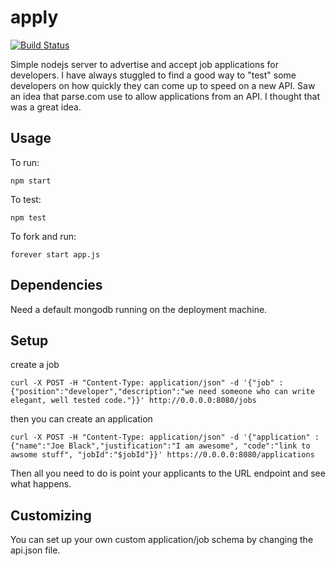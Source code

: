 apply
=====

[![Build Status](https://travis-ci.org/tgsoverly/apply.png)](https://travis-ci.org/tgsoverly/apply)

Simple nodejs server to advertise and accept job applications for developers.  I have always stuggled to find a good way to "test" some developers on how quickly they can come up to speed on a new API.  Saw an idea that parse.com use to allow applications from an API.  I thought that was a great idea.

Usage
-----

To run:

    npm start

To test:

    npm test

To fork and run:

    forever start app.js

Dependencies
----------

Need a default mongodb running on the deployment machine.

Setup 
------

create a job 

    curl -X POST -H "Content-Type: application/json" -d '{"job" :{"position":"developer","description":"we need someone who can write elegant, well tested code."}}' http://0.0.0.0:8080/jobs

then you can create an application

    curl -X POST -H "Content-Type: application/json" -d '{"application" :{"name":"Joe Black","justification":"I am awesome", "code":"link to awsome stuff", "jobId":"$jobId"}}' https://0.0.0.0:8080/applications

Then all you need to do is point your applicants to the URL endpoint and see what happens.

Customizing
----------

You can set up your own custom application/job schema by changing the api.json file.

